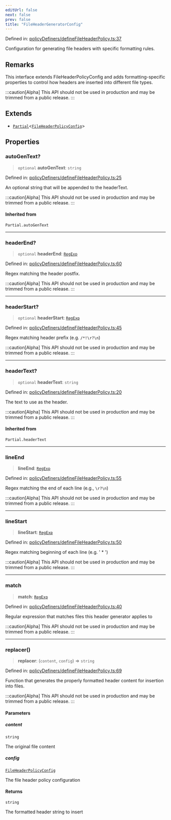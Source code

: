 ```yaml
---
editUrl: false
next: false
prev: false
title: "FileHeaderGeneratorConfig"
---
```


Defined in: [policyDefiners/defineFileHeaderPolicy.ts:37](https://github.com/tylerbutler/tools-monorepo/blob/main/packages/repopo/src/policyDefiners/defineFileHeaderPolicy.ts#L37)

Configuration for generating file headers with specific formatting rules.

## Remarks

This interface extends FileHeaderPolicyConfig and adds formatting-specific
properties to control how headers are inserted into different file types.

:::caution[Alpha]
This API should not be used in production and may be trimmed from a public release.
:::

## Extends

- [`Partial`](https://www.typescriptlang.org/docs/handbook/utility-types.html#partialtype)\<[`FileHeaderPolicyConfig`](/api/interfaces/fileheaderpolicyconfig/)\>

## Properties

### autoGenText?

> `optional` **autoGenText**: `string`

Defined in: [policyDefiners/defineFileHeaderPolicy.ts:25](https://github.com/tylerbutler/tools-monorepo/blob/main/packages/repopo/src/policyDefiners/defineFileHeaderPolicy.ts#L25)

An optional string that will be appended to the headerText.

:::caution[Alpha]
This API should not be used in production and may be trimmed from a public release.
:::

#### Inherited from

`Partial.autoGenText`

***

### headerEnd?

> `optional` **headerEnd**: [`RegExp`](https://developer.mozilla.org/docs/Web/JavaScript/Reference/Global_Objects/RegExp)

Defined in: [policyDefiners/defineFileHeaderPolicy.ts:60](https://github.com/tylerbutler/tools-monorepo/blob/main/packages/repopo/src/policyDefiners/defineFileHeaderPolicy.ts#L60)

Regex matching the header postfix.

:::caution[Alpha]
This API should not be used in production and may be trimmed from a public release.
:::

***

### headerStart?

> `optional` **headerStart**: [`RegExp`](https://developer.mozilla.org/docs/Web/JavaScript/Reference/Global_Objects/RegExp)

Defined in: [policyDefiners/defineFileHeaderPolicy.ts:45](https://github.com/tylerbutler/tools-monorepo/blob/main/packages/repopo/src/policyDefiners/defineFileHeaderPolicy.ts#L45)

Regex matching header prefix (e.g. `/*!\r?\n`)

:::caution[Alpha]
This API should not be used in production and may be trimmed from a public release.
:::

***

### headerText?

> `optional` **headerText**: `string`

Defined in: [policyDefiners/defineFileHeaderPolicy.ts:20](https://github.com/tylerbutler/tools-monorepo/blob/main/packages/repopo/src/policyDefiners/defineFileHeaderPolicy.ts#L20)

The text to use as the header.

:::caution[Alpha]
This API should not be used in production and may be trimmed from a public release.
:::

#### Inherited from

`Partial.headerText`

***

### lineEnd

> **lineEnd**: [`RegExp`](https://developer.mozilla.org/docs/Web/JavaScript/Reference/Global_Objects/RegExp)

Defined in: [policyDefiners/defineFileHeaderPolicy.ts:55](https://github.com/tylerbutler/tools-monorepo/blob/main/packages/repopo/src/policyDefiners/defineFileHeaderPolicy.ts#L55)

Regex matching the end of each line (e.g., `\r?\n`)

:::caution[Alpha]
This API should not be used in production and may be trimmed from a public release.
:::

***

### lineStart

> **lineStart**: [`RegExp`](https://developer.mozilla.org/docs/Web/JavaScript/Reference/Global_Objects/RegExp)

Defined in: [policyDefiners/defineFileHeaderPolicy.ts:50](https://github.com/tylerbutler/tools-monorepo/blob/main/packages/repopo/src/policyDefiners/defineFileHeaderPolicy.ts#L50)

Regex matching beginning of each line (e.g. ' * ')

:::caution[Alpha]
This API should not be used in production and may be trimmed from a public release.
:::

***

### match

> **match**: [`RegExp`](https://developer.mozilla.org/docs/Web/JavaScript/Reference/Global_Objects/RegExp)

Defined in: [policyDefiners/defineFileHeaderPolicy.ts:40](https://github.com/tylerbutler/tools-monorepo/blob/main/packages/repopo/src/policyDefiners/defineFileHeaderPolicy.ts#L40)

Regular expression that matches files this header generator applies to

:::caution[Alpha]
This API should not be used in production and may be trimmed from a public release.
:::

***

### replacer()

> **replacer**: (`content`, `config`) => `string`

Defined in: [policyDefiners/defineFileHeaderPolicy.ts:69](https://github.com/tylerbutler/tools-monorepo/blob/main/packages/repopo/src/policyDefiners/defineFileHeaderPolicy.ts#L69)

Function that generates the properly formatted header content for insertion into files.

:::caution[Alpha]
This API should not be used in production and may be trimmed from a public release.
:::

#### Parameters

##### content

`string`

The original file content

##### config

[`FileHeaderPolicyConfig`](/api/interfaces/fileheaderpolicyconfig/)

The file header policy configuration

#### Returns

`string`

The formatted header string to insert
